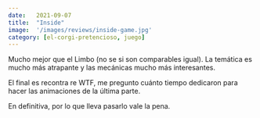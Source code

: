 ```yaml
---
date:   2021-09-07
title:  "Inside"
image:  '/images/reviews/inside-game.jpg'
category: [el-corgi-pretencioso, juego]
---
```

Mucho mejor que el Limbo (no se si son comparables igual). La temática es mucho más atrapante y las mecánicas mucho más interesantes.

El final es recontra re WTF, me pregunto cuánto tiempo dedicaron para hacer las animaciones de la última parte.

En definitiva, por lo que lleva pasarlo vale la pena.
